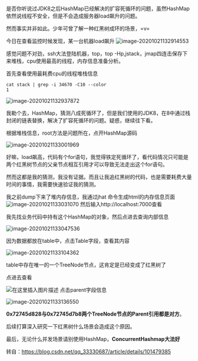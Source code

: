 #### 

 是否你听说过JDK8之后HashMap已经解决的扩容死循环的问题，虽然HashMap依然说线程不安全，但是不会造成服务器load飙升的问题。

 然而事实并非如此。少年可曾了解一种红黑树成环的场景，=v=

 今日在查看监控时候发现，某一台机器load飙升
![image-20201021132914553](https://gitee.com/fking86/images4typora/raw/master/imgs/20201021132914.png)

感觉问题不对劲，ssh大法登陆机器，top，top -Hp,jstack，jmap四连击保存下来堆栈，cpu使用最高的线程，内存信息准备分析。

首先查看使用最耗费cpu的线程堆栈信息

```shell
cat stack | grep -i 34670 -C10 --color
1
```

![image-20201021132937872](https://gitee.com/fking86/images4typora/raw/master/imgs/20201021132937.png)

我勒个去，HashMap，猜测八成死循环了，但是我们使用的JDK8，在8中通过栈封闭的链表替换，解决了扩容死循环的问题。疑惑，继续往下看。

根据堆栈信息，root方法是问题所在，点开HashMap源码

![image-20201021133001969](https://gitee.com/fking86/images4typora/raw/master/imgs/20201021133002.png)

好嘛，load飙高，代码有个for语句，我觉得铁定死循环了，看代码情况只可能是两个红黑树节点的父亲节点相互引用才可以导致无法走出这个for语句。

然而这都是我的猜测，我没有证据。而且让我追红黑树的代码，也是需要耗费大量时间的事情，我需要快速验证我的猜测。

我之前dump下来了堆内存信息，我通过jhat 命令生成html的内存信息页面
![image-20201021133031070](https://gitee.com/fking86/images4typora/raw/master/imgs/20201021133031.png)
然后输入http://localhost:7000查看

我先找业务代码中持有这个HashMap的对象，然后点进去查询内部信息

![image-20201021133047536](https://gitee.com/fking86/images4typora/raw/master/imgs/20201021133047.png)

因为数据都放在table中，点击Table字段，查看其内容

![image-20201021133104362](https://gitee.com/fking86/images4typora/raw/master/imgs/20201021133104.png)

table中存在唯一的一个TreeNode节点，这肯定是已经变成了红黑树了

点进去查看

![在这里插入图片描述](https://img-blog.csdnimg.cn/20190926214912105.png?x-oss-process=image/watermark,type_ZmFuZ3poZW5naGVpdGk,shadow_10,text_aHR0cHM6Ly9ibG9nLmNzZG4ubmV0L3FxXzMzMzMwNjg3,size_16,color_FFFFFF,t_70)
点击parent字段信息

![image-20201021133136550](https://gitee.com/fking86/images4typora/raw/master/imgs/20201021133136.png)

**0x72745d828与0x72745d7b8两个TreeNode节点的Parent引用都是对方**。

后续打算深入研究一下红黑树什么场景会造成这个原因。

最后，无论什么并发场景请别使用HashMap，**ConcurrentHashmap大法好**



转自：https://blog.csdn.net/qq_33330687/article/details/101479385